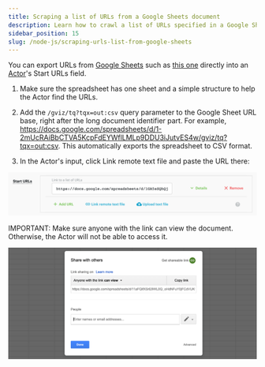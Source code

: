```yaml
---
title: Scraping a list of URLs from a Google Sheets document
description: Learn how to crawl a list of URLs specified in a Google Sheets document using one of the Apify web scraping Actors.
sidebar_position: 15
slug: /node-js/scraping-urls-list-from-google-sheets
---
```


You can export URLs from [Google Sheets](https://workspace.google.com/products/sheets/) such as [this one](https://docs.google.com/spreadsheets/d/1-2mUcRAiBbCTVA5KcpFdEYWflLMLp9DDU3iJutvES4w) directly into an [Actor](/platform/using-actors)'s Start URLs field.

1. Make sure the spreadsheet has one sheet and a simple structure to help the Actor find the URLs.

2. Add the `/gviz/tq?tqx=out:csv` query parameter to the Google Sheet URL base, right after the long document identifier part. For example, https://docs.google.com/spreadsheets/d/1-2mUcRAiBbCTVA5KcpFdEYWflLMLp9DDU3iJutvES4w/gviz/tq?tqx=out:csv. This automatically exports the spreadsheet to CSV format.

3. In the Actor's input, click Link remote text file and paste the URL there:

![List of URLs](./images/gsheets-url.png)

IMPORTANT: Make sure anyone with the link can view the document. Otherwise, the Actor will not be able to access it.

![Link sharing](./images/anyone-with-link.png)
